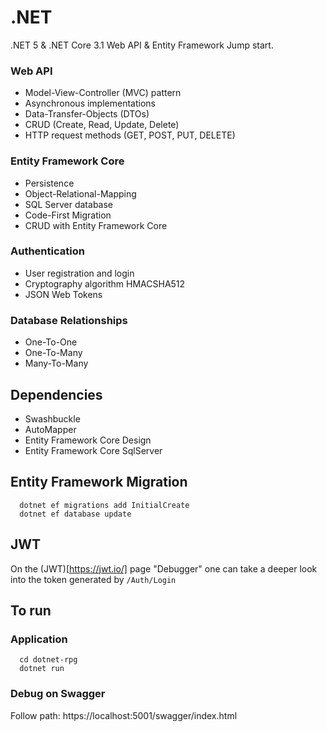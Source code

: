 # .NET

.NET 5 &amp; .NET Core 3.1 Web API &amp; Entity Framework Jump start.

### Web API

- Model-View-Controller (MVC) pattern
- Asynchronous implementations
- Data-Transfer-Objects (DTOs)
- CRUD (Create, Read, Update, Delete)
- HTTP request methods (GET, POST, PUT, DELETE)

### Entity Framework Core

- Persistence
- Object-Relational-Mapping
- SQL Server database
- Code-First Migration
- CRUD with Entity Framework Core

### Authentication

- User registration and login
- Cryptography algorithm HMACSHA512
- JSON Web Tokens

### Database Relationships

- One-To-One
- One-To-Many
- Many-To-Many

## Dependencies

- Swashbuckle
- AutoMapper
- Entity Framework Core Design
- Entity Framework Core SqlServer

## Entity Framework Migration

```
  dotnet ef migrations add InitialCreate
  dotnet ef database update
```

## JWT 
On the (JWT)[https://jwt.io/] page "Debugger" one can take a deeper look into the token generated by ```/Auth/Login```


## To run

### Application

```
  cd dotnet-rpg
  dotnet run
```

### Debug on Swagger

Follow path: https://localhost:5001/swagger/index.html
